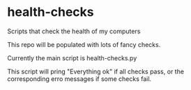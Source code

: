 # health-checks
Scripts that check the health of my  computers

This repo will be populated with lots of fancy checks.

Currently the main script is health-checks.py

This script will pring "Everything ok" if all checks pass,
or the corresponding erro messages if some checks fail.
